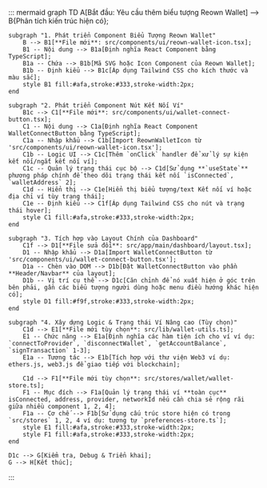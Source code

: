 ::: mermaid
graph TD
    A[Bắt đầu: Yêu cầu thêm biểu tượng Reown Wallet] --> B{Phân tích kiến trúc hiện có};

    subgraph "1. Phát triển Component Biểu Tượng Reown Wallet"
        B --> B1[**File mới**: src/components/ui/reown-wallet-icon.tsx];
        B1 -- Nội dung --> B1a[Định nghĩa React Component bằng TypeScript];
        B1a -- Chứa --> B1b[Mã SVG hoặc Icon Component của Reown Wallet];
        B1b -- Định kiểu --> B1c[Áp dụng Tailwind CSS cho kích thước và màu sắc];
        style B1 fill:#afa,stroke:#333,stroke-width:2px;
    end

    subgraph "2. Phát triển Component Nút Kết Nối Ví"
        B1c --> C1[**File mới**: src/components/ui/wallet-connect-button.tsx];
        C1 -- Nội dung --> C1a[Định nghĩa React Component WalletConnectButton bằng TypeScript];
        C1a -- Nhập khẩu --> C1b[Import ReownWalletIcon từ 'src/components/ui/reown-wallet-icon.tsx'];
        C1b -- Logic UI --> C1c[Thêm `onClick` handler để xử lý sự kiện kết nối/ngắt kết nối ví];
        C1c -- Quản lý trạng thái cục bộ --> C1d[Sử dụng **`useState`** phương pháp chính để theo dõi trạng thái kết nối `isConnected`, `walletAddress` 2];
        C1d -- Hiển thị --> C1e[Hiển thị biểu tượng/text Kết nối ví hoặc địa chỉ ví tùy trạng thái];
        C1e -- Định kiểu --> C1f[Áp dụng Tailwind CSS cho nút và trạng thái hover];
        style C1 fill:#afa,stroke:#333,stroke-width:2px;
    end

    subgraph "3. Tích hợp vào Layout Chính của Dashboard"
        C1f --> D1[**File sửa đổi**: src/app/main/dashboard/layout.tsx];
        D1 -- Nhập khẩu --> D1a[Import WalletConnectButton từ 'src/components/ui/wallet-connect-button.tsx'];
        D1a -- Chèn vào DOM --> D1b[Đặt WalletConnectButton vào phần **Header/Navbar** của layout];
        D1b -- Vị trí cụ thể --> D1c[Căn chỉnh để nó xuất hiện ở góc trên bên phải, gần các biểu tượng người dùng hoặc menu điều hướng khác hiện có];
        style D1 fill:#f9f,stroke:#333,stroke-width:2px;
    end

    subgraph "4. Xây dựng Logic & Trạng thái Ví Nâng cao (Tùy chọn)"
        C1d --> E1[**File mới tùy chọn**: src/lib/wallet-utils.ts];
        E1 -- Chức năng --> E1a[Định nghĩa các hàm tiện ích cho ví ví dụ: `connectToProvider`, `disconnectWallet`, `getAccountBalance`, `signTransaction` 1-3];
        E1a -- Tương tác --> E1b[Tích hợp với thư viện Web3 ví dụ: ethers.js, web3.js để giao tiếp với blockchain];

        C1d --> F1[**File mới tùy chọn**: src/stores/wallet/wallet-store.ts];
        F1 -- Mục đích --> F1a[Quản lý trạng thái ví **toàn cục** isConnected, address, provider, networkId nếu cần chia sẻ rộng rãi giữa nhiều component 1, 2, 4];
        F1a -- Cơ chế --> F1b[Sử dụng cấu trúc store hiện có trong `src/stores` 1, 2, 4 ví dụ: tương tự `preferences-store.ts`];
        style E1 fill:#afa,stroke:#333,stroke-width:2px;
        style F1 fill:#afa,stroke:#333,stroke-width:2px;
    end

    D1c --> G[Kiểm tra, Debug & Triển khai];
    G --> H[Kết thúc];
:::